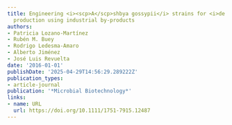 ```yaml
---
title: Engineering <i><scp>A</scp>shbya gossypii</i> strains for <i>de novo</i> lipid
  production using industrial by‐products
authors:
- Patricia Lozano‐Martínez
- Rubén M. Buey
- Rodrigo Ledesma‐Amaro
- Alberto Jiménez
- José Luis Revuelta
date: '2016-01-01'
publishDate: '2025-04-29T14:56:29.289222Z'
publication_types:
- article-journal
publication: '*Microbial Biotechnology*'
links:
- name: URL
  url: https://doi.org/10.1111/1751-7915.12487
---
```

